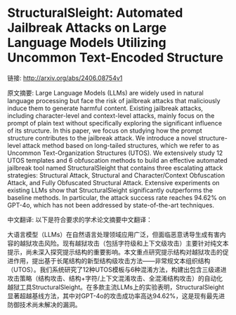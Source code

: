 # StructuralSleight: Automated Jailbreak Attacks on Large Language Models Utilizing Uncommon Text-Encoded Structure

链接: http://arxiv.org/abs/2406.08754v1

原文摘要:
Large Language Models (LLMs) are widely used in natural language processing
but face the risk of jailbreak attacks that maliciously induce them to generate
harmful content. Existing jailbreak attacks, including character-level and
context-level attacks, mainly focus on the prompt of plain text without
specifically exploring the significant influence of its structure. In this
paper, we focus on studying how the prompt structure contributes to the
jailbreak attack. We introduce a novel structure-level attack method based on
long-tailed structures, which we refer to as Uncommon Text-Organization
Structures (UTOS). We extensively study 12 UTOS templates and 6 obfuscation
methods to build an effective automated jailbreak tool named StructuralSleight
that contains three escalating attack strategies: Structural Attack, Structural
and Character/Context Obfuscation Attack, and Fully Obfuscated Structural
Attack. Extensive experiments on existing LLMs show that StructuralSleight
significantly outperforms the baseline methods. In particular, the attack
success rate reaches 94.62\% on GPT-4o, which has not been addressed by
state-of-the-art techniques.

中文翻译:
以下是符合要求的学术论文摘要中文翻译：

大语言模型（LLMs）在自然语言处理领域应用广泛，但面临恶意诱导生成有害内容的越狱攻击风险。现有越狱攻击（包括字符级和上下文级攻击）主要针对纯文本提示，尚未深入探究提示结构的重要影响。本文重点研究提示结构对越狱攻击的促进作用，提出基于长尾结构的新型结构级攻击方法——非常规文本组织结构（UTOS）。我们系统研究了12种UTOS模板与6种混淆方法，构建出包含三级递进攻击策略（结构攻击、结构+字符/上下文混淆攻击、全混淆结构攻击）的自动化越狱工具StructuralSleight。在多款主流LLMs上的实验表明，StructuralSleight显著超越基线方法，其中对GPT-4o的攻击成功率高达94.62%，这是现有最先进防御技术尚未解决的漏洞。


